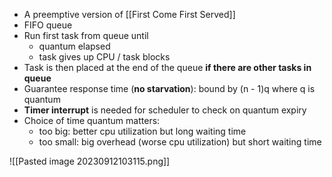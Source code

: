 - A preemptive version of [[First Come First Served]]
- FIFO queue
- Run first task from queue until 
	- quantum elapsed
	- task gives up CPU / task blocks
- Task is then placed at the end of the queue **if there are other tasks in queue**
- Guarantee response time (**no starvation**): bound by (n - 1)q where q is quantum 
- **Timer interrupt** is needed for scheduler to check on quantum expiry
- Choice of time quantum matters:
	- too big: better cpu utilization but long waiting time
	- too small: big overhead (worse cpu utilization) but short waiting time

![[Pasted image 20230912103115.png]]